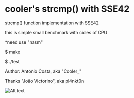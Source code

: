 cooler's  strcmp() with SSE42
===================

strcmp() function implementation with SSE42

this is simple small benchmark with cicles of CPU

*need use "nasm"

$ make

$ ./test


Author: Antonio Costa, aka "Cooler_"

Thanks "João VIctorino", aka pl4nkt0n


![Alt text](https://lh3.googleusercontent.com/-CBlV6gTfV7U/VEII_Z92rUI/AAAAAAAAH-A/lXuYPwVRRx4/w640-h480-no/profit.png)
